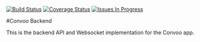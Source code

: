 [![Build Status](https://travis-ci.org/convoo/backEnd.svg?branch=master)](https://travis-ci.org/convoo/backEnd)
[![Coverage Status](https://coveralls.io/repos/github/convoo/backEnd/badge.svg?branch=master)](https://coveralls.io/github/convoo/backEnd?branch=master)
[![Issues In Progress](https://badge.waffle.io/convoo/frontEnd.svg?label=In%20Progress&title=In%20Progress)](http://waffle.io/convoo/frontEnd)

#Convoo Backend

This is the backend API and Websocket implementation for the Convoo app.
